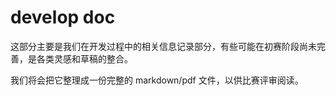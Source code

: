 # develop doc 

这部分主要是我们在开发过程中的相关信息记录部分，有些可能在初赛阶段尚未完善，是各类灵感和草稿的整合。

我们将会把它整理成一份完整的 markdown/pdf 文件，以供比赛评审阅读。
